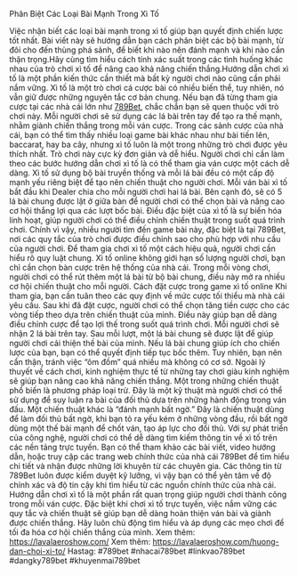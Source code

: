 Phân Biệt Các Loại Bài Mạnh Trong Xì Tố

Việc nhận biết các loại bài mạnh trong xì tố giúp bạn quyết định chiến lược tốt nhất. Bài viết này sẽ hướng dẫn bạn cách phân biệt các bộ bài mạnh, từ đôi cho đến thùng phá sảnh, để biết khi nào nên đánh mạnh và khi nào cần thận trọng.Hãy cùng tìm hiểu cách tính xác suất trong các tình huống khác nhau của trò chơi xì tố để nâng cao khả năng chiến thắng.Hướng dẫn chơi xì tố là một phần kiến thức cần thiết mà bất kỳ người chơi nào cũng cần phải nắm vững. Xì tố là một trò chơi cá cược bài có nhiều biến thể, tuy nhiên, nó vẫn giữ được những nguyên tắc cơ bản chung. Nếu bạn đã từng tham gia cược tại các nhà cái lớn như [789Bet](https://lavalaeroshow.com/), chắc chắn bạn sẽ quen thuộc với trò chơi này. Mỗi người chơi sẽ sử dụng các lá bài trên tay để tạo ra thế mạnh, nhằm giành chiến thắng trong mỗi ván cược.
Trong các sảnh cược của nhà cái, bạn có thể tìm thấy nhiều loại game bài khác nhau như bài tiến lên, baccarat, hay ba cây, nhưng xì tố luôn là một trong những trò chơi được yêu thích nhất. Trò chơi này cực kỳ đơn giản và dễ hiểu. Người chơi chỉ cần làm theo các bước hướng dẫn chơi xì tố là có thể tham gia ván cược một cách dễ dàng. Xì tố sử dụng bộ bài truyền thống và mỗi lá bài đều có một cấp độ mạnh yếu riêng biệt để tạo nên chiến thuật cho người chơi.
Mỗi ván bài xì tố bắt đầu khi Dealer chia cho mỗi người chơi hai lá bài. Bên cạnh đó, sẽ có 5 lá bài chung được lật ở giữa bàn để người chơi có thể chọn bài và nâng cao cơ hội thắng lợi qua các lượt bốc bài.
Điều đặc biệt của xì tố là sự biến hóa linh hoạt, giúp người chơi có thể điều chỉnh chiến thuật trong suốt quá trình chơi. Chính vì vậy, nhiều người tìm đến game bài này, đặc biệt là tại 789Bet, nơi các quy tắc của trò chơi được điều chỉnh sao cho phù hợp với nhu cầu của người chơi.
Để tham gia chơi xì tố một cách hiệu quả, người chơi cần hiểu rõ quy luật chung. Xì tố online không giới hạn số lượng người chơi, bạn chỉ cần chọn bàn cược trên hệ thống của nhà cái. Trong mỗi vòng chơi, người chơi có thể rút thêm một lá bài từ bộ bài chung, điều này mở ra nhiều cơ hội chiến thuật cho mỗi người.
Cách đặt cược trong game xì tố online
Khi tham gia, bạn cần tuân theo các quy định về mức cược tối thiểu mà nhà cái yêu cầu. Sau khi đã đặt cược, người chơi có thể chọn tăng tiền cược cho các vòng tiếp theo dựa trên chiến thuật của mình. Điều này giúp bạn dễ dàng điều chỉnh cược để tạo lợi thế trong suốt quá trình chơi.
Mỗi người chơi sẽ nhận 2 lá bài trên tay. Sau mỗi lượt, một lá bài chung sẽ được lật để giúp người chơi cải thiện thế bài của mình. Nếu lá bài chung giúp ích cho chiến lược của bạn, bạn có thể quyết định tiếp tục bốc thêm. Tuy nhiên, bạn nên cẩn thận, tránh việc “ôm đồm” quá nhiều mà không có cơ sở.
Ngoài lý thuyết về cách chơi, kinh nghiệm thực tế từ những tay chơi giàu kinh nghiệm sẽ giúp bạn nâng cao khả năng chiến thắng. Một trong những chiến thuật phổ biến là phương pháp loại trừ. Đây là một kỹ thuật mà người chơi có thể sử dụng để suy luận ra bài của đối thủ dựa trên những hành động trong ván đấu.
Một chiến thuật khác là “đánh mạnh bất ngờ.” Đây là chiến thuật dùng để làm đối thủ bất ngờ, khi bạn tỏ ra yếu kém ở những vòng đầu, rồi bất ngờ dùng một thế bài mạnh để chốt ván, tạo áp lực cho đối thủ.
Với sự phát triển của công nghệ, người chơi có thể dễ dàng tìm kiếm thông tin về xì tố trên các nền tảng trực tuyến. Bạn có thể tham khảo các bài viết, video hướng dẫn, hoặc truy cập các trang web chính thức của nhà cái 789Bet để tìm hiểu chi tiết và nhận được những lời khuyên từ các chuyên gia.
Các thông tin từ 789Bet luôn được kiểm duyệt kỹ lưỡng, vì vậy bạn có thể yên tâm về độ chính xác và độ tin cậy khi tìm hiểu từ các nguồn chính thức của nhà cái.
Hướng dẫn chơi xì tố là một phần rất quan trọng giúp người chơi thành công trong mỗi ván cược. Đặc biệt khi chơi xì tố trực tuyến, việc nắm vững các quy tắc và chiến thuật sẽ giúp bạn dễ dàng hoàn thiện ván bài và giành được chiến thắng. Hãy luôn chủ động tìm hiểu và áp dụng các mẹo chơi để tối đa hóa cơ hội chiến thắng của mình.
Xem thêm: https://lavalaeroshow.com/
Xem thêm: https://lavalaeroshow.com/huong-dan-choi-xi-to/
Hastag: #789bet #nhacai789bet #linkvao789bet #dangky789bet #khuyenmai789bet
